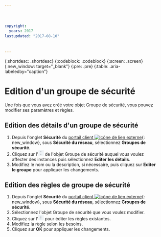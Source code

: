 ```yaml
---



copyright:
  years: 2017
lastupdated: "2017-08-10"


---
```


{:shortdesc: .shortdesc}
{:codeblock: .codeblock}
{:screen: .screen}
{:new_window: target="_blank"}
{:pre: .pre}
{:table: .aria-labeledby="caption"}

# Edition d'un groupe de sécurité

Une fois que vous avez créé votre objet Groupe de sécurité, vous pouvez modifier ses paramètres et règles.

## Edition des détails d'un groupe de sécurité

1. Depuis l'onglet **Sécurité** du [portail client ![Icône de lien externe](../../icons/launch-glyph.svg "Icône de lien externe")](https://control.softlayer.com/){: new_window}, sous **Sécurité du réseau**, sélectionnez **Groupes de sécurité**.
2. Cliquez sur l'![icône Plus](./images/more_icon.jpg) de l'objet Groupe de sécurité auquel vous voulez affecter des instances puis sélectionnez **Editer les détails**.
3.	Modifiez le nom ou la description, si nécessaire, puis cliquez sur **Editer le groupe** pour appliquer les changements.

## Edition des règles de groupe de sécurité

1. Depuis l'onglet **Sécurité** du [portail client ![Icône de lien externe](../../icons/launch-glyph.svg "Icône de lien externe")](https://control.softlayer.com/){: new_window}, sous **Sécurité du réseau**, sélectionnez **Groupes de sécurité**.
2.	Sélectionnez l'objet Groupe de sécurité que vous voulez modifier.
3.	Cliquez sur l'![icône Plus](./images/more_icon.jpg) pour éditer les règles existantes.
4.	Modifiez la règle selon les besoins.
5. Cliquez sur **OK** pour appliquer les changements.
